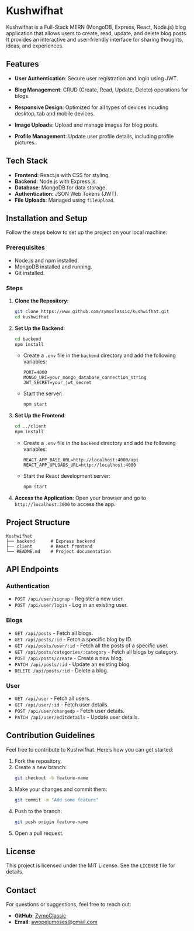 # Kushwifhat

Kushwifhat is a Full-Stack MERN (MongoDB, Express, React, Node.js) blog application that allows users to create, read, update, and delete blog posts. It provides an interactive and user-friendly interface for sharing thoughts, ideas, and experiences.

## Features

- **User Authentication**: Secure user registration and login using JWT.

- **Blog Management**: CRUD (Create, Read, Update, Delete) operations for blogs.

- **Responsive Design**: Optimized for all types of devices incuding desktop, tab and mobile devices.

- **Image Uploads**: Upload and manage images for blog posts.

- **Profile Management**: Update user profile details, including profile pictures.

## Tech Stack

- **Frontend**: React.js with CSS for styling.
- **Backend**: Node.js with Express.js.
- **Database**: MongoDB for data storage.
- **Authentication**: JSON Web Tokens (JWT).
- **File Uploads**: Managed using `fileUpload`.

## Installation and Setup

Follow the steps below to set up the project on your local machine:

### Prerequisites

- Node.js and npm installed.
- MongoDB installed and running.
- Git installed.

### Steps

1. **Clone the Repository**:
   ```bash
   git clone https://www.github.com/zymoclassic/kushwifhat.git
   cd kushwifhat
   ```

2. **Set Up the Backend**:
   ```bash
   cd backend
   npm install
   ```
   - Create a `.env` file in the `backend` directory and add the following variables:
     ```env
     PORT=4000
     MONGO_URI=your_mongo_database_connection_string
     JWT_SECRET=your_jwt_secret
     ```
   - Start the server:
     ```bash
     npm start
     ```

3. **Set Up the Frontend**:
   ```bash
   cd ../client
   npm install
   ```
   - Create a `.env` file in the `backend` directory and add the following variables:
     ```env
     REACT_APP_BASE_URL=http://localhost:4000/api
     REACT_APP_UPLOADS_URL=http://localhost:4000
     ```

   - Start the React development server:
     ```bash
     npm start
     ```

4. **Access the Application**:
   Open your browser and go to `http://localhost:3000` to access the app.

## Project Structure

```
Kushwifhat
├── backend      # Express backend
├── client       # React frontend
└── README.md    # Project documentation
```

## API Endpoints

### Authentication
- `POST /api/user/signup` - Register a new user.
- `POST /api/user/login` - Log in an existing user.

### Blogs
- `GET /api/posts` - Fetch all blogs.
- `GET /api/posts/:id` - Fetch a specific blog by ID.
- `GET /api/posts/user/:id` - Fetch all the posts of a specific user.
- `GET /api/posts/categories/:category` - Fetch all blogs by category.
- `POST /api/posts/create` - Create a new blog.
- `PATCH /api/posts/:id` - Update an existing blog.
- `DELETE /api/posts/:id` - Delete a blog.

### User
- `GET /api/user` - Fetch all users.
- `GET /api/user/:id` - Fetch user details.
- `POST /api/user/changedp` - Fetch user details.
- `PATCH /api/user/editdetails` - Update user details.

## Contribution Guidelines

Feel free to contribute to Kushwifhat. Here’s how you can get started:

1. Fork the repository.
2. Create a new branch:
   ```bash
   git checkout -b feature-name
   ```
3. Make your changes and commit them:
   ```bash
   git commit -m "Add some feature"
   ```
4. Push to the branch:
   ```bash
   git push origin feature-name
   ```
5. Open a pull request.

## License

This project is licensed under the MIT License. See the `LICENSE` file for details.

## Contact

For questions or suggestions, feel free to reach out:
- **GitHub**: [ZymoClassic](https://www.github.com/zymoclassic)
- **Email**: [awopejumoses@gmail.com](mailto:awopejumoses@gmail.com)


